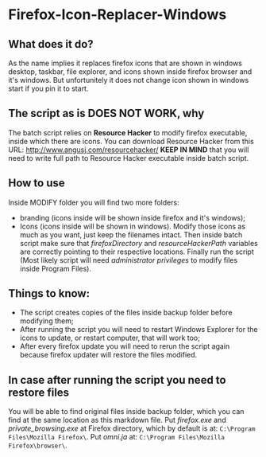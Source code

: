 # Firefox-Icon-Replacer-Windows

## What does it do?

As the name implies it replaces firefox icons that are shown in windows desktop, taskbar, file explorer, and icons shown inside firefox browser and it's windows. But unfortunitely it does not change icon shown in windows start if you pin it to start.

## The script as is DOES NOT WORK, why

The batch script relies on **Resource Hacker** to modify firefox executable, inside which there are icons.
You can download Resource Hacker from this URL: <http://www.angusj.com/resourcehacker/>
**KEEP IN MIND** that you will need to write full path to Resource Hacker executable inside batch script.

## How to use

Inside MODIFY folder you will find two more folders: 
- branding (icons inside will be shown inside firefox and it's windows);
- Icons (icons inside will be shown in windows).
Modify those icons as much as you want, just keep the filenames intact.
Then inside batch script make sure that *firefoxDirectory* and *resourceHackerPath* variables are correctly pointing to their respective locations.
Finally run the script (Most likely script will need *administrator privileges* to modify files inside Program Files).

## Things to know:

- The script creates copies of the files inside backup folder before modifying them;
- After running the script you will need to restart Windows Explorer for the icons to update, or restart computer, that will work too;
- After every firefox update you will need to rerun the script again because firefox updater will restore the files modified.

## In case after running the script you need to restore files

You will be able to find original files inside backup folder, which you can find at the same location as this markdown file.
Put *firefox.exe* and *private_browsing.exe* at Firefox directory, which by default is at: `C:\Program Files\Mozilla Firefox\`.
Put *omni.ja* at: `C:\Program Files\Mozilla Firefox\browser\`.